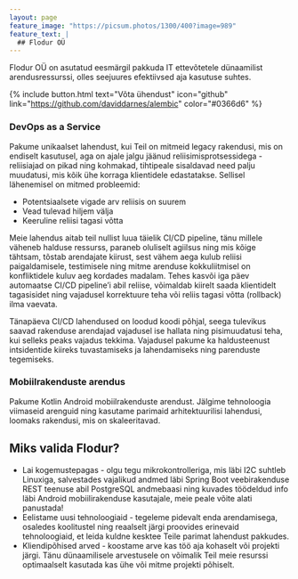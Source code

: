 ```yaml
---
layout: page
feature_image: "https://picsum.photos/1300/400?image=989"
feature_text: |
  ## Flodur OÜ
---
```


Flodur OÜ on asutatud eesmärgil pakkuda IT ettevõtetele dünaamilist arendusressurssi, olles seejuures efektiivsed aja kasutuse suhtes.

{% include button.html text="Võta ühendust" icon="github" link="https://github.com/daviddarnes/alembic" color="#0366d6" %}

### DevOps as a Service
Pakume unikaalset lahendust, kui Teil on mitmeid legacy rakendusi, mis on endiselt kasutusel, aga on ajale jalgu jäänud reliisimisprotsessidega - reliisiajad on pikad ning kohmakad, tihtipeale sisaldavad need palju muudatusi, mis kõik ühe korraga klientidele edastatakse. Sellisel lähenemisel on mitmed probleemid:

- Potentsiaalsete vigade arv reliisis on suurem
- Vead tulevad hiljem välja
- Keeruline reliisi tagasi võtta

Meie lahendus aitab teil nullist luua täielik CI/CD pipeline, tänu millele väheneb halduse ressurss, paraneb oluliselt agiilsus ning mis kõige tähtsam, tõstab arendajate kiirust, sest vähem aega kulub reliisi paigaldamisele, testimisele ning mitme arenduse kokkuliitmisel on konfliktidele kuluv aeg kordades madalam. Tehes kasvõi iga päev automaatse CI/CD pipeline’i abil reliise, võimaldab kiirelt saada klientidelt tagasisidet ning vajadusel korrektuure teha või reliis tagasi võtta (rollback) ilma vaevata.

Tänapäeva CI/CD lahendused on loodud koodi põhjal, seega tulevikus saavad rakenduse arendajad vajadusel ise hallata ning pisimuudatusi teha, kui selleks peaks vajadus tekkima. Vajadusel pakume ka haldusteenust intsidentide kiireks tuvastamiseks ja lahendamiseks ning parenduste tegemiseks.

### Mobiilrakenduste arendus
Pakume Kotlin Android mobiilrakenduste arendust. Jälgime tehnoloogia viimaseid arenguid ning kasutame parimaid arhitektuurilisi lahendusi, loomaks rakendusi, mis on skaleeritavad.

## Miks valida Flodur?
- Lai kogemustepagas - olgu tegu mikrokontrolleriga, mis läbi I2C suhtleb Linuxiga, salvestades vajalikud andmed läbi Spring Boot veebirakenduse REST teenuse abil PostgreSQL andmebaasi ning kuvades töödeldud info läbi Android mobiilirakenduse kasutajale, meie peale võite alati panustada!
- Eelistame uusi tehnoloogiaid - tegeleme pidevalt enda arendamisega, osaledes koolitustel ning reaalselt järgi proovides erinevaid tehnoloogiaid, et leida kuldne kesktee Teile parimat lahendust pakkudes.
- Kliendipõhised arved - koostame arve kas töö aja kohaselt või projekti järgi. Tänu dünaamilisele arvestusele on võimalik Teil meie resurssi optimaalselt kasutada kas ühe või mitme projekti põhiselt.

